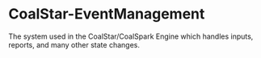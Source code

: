# CoalStar-EventManagement
The system used in the CoalStar/CoalSpark Engine which handles inputs, reports, and many other state changes.
